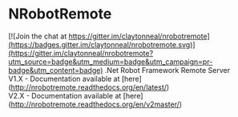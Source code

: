 # NRobotRemote

[![Join the chat at https://gitter.im/claytonneal/nrobotremote](https://badges.gitter.im/claytonneal/nrobotremote.svg)](https://gitter.im/claytonneal/nrobotremote?utm_source=badge&utm_medium=badge&utm_campaign=pr-badge&utm_content=badge)
.Net Robot Framework Remote Server  
V1.X - Documentation available at [here] (http://nrobotremote.readthedocs.org/en/latest/)  
V2.X - Documentation available at [here] (http://nrobotremote.readthedocs.org/en/v2master/)  

